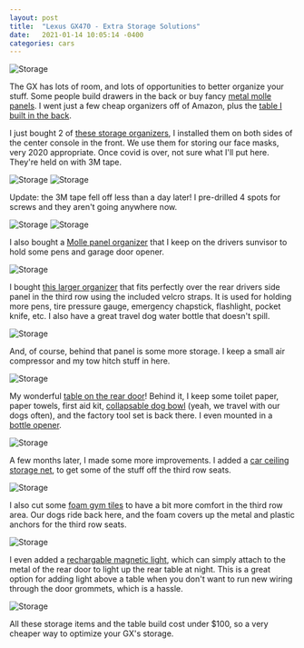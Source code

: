 ```yaml
---
layout: post
title:  "Lexus GX470 - Extra Storage Solutions"
date:   2021-01-14 10:05:14 -0400
categories: cars
---
```


![Storage](/images/storage/1.jpg)

The GX has lots of room, and lots of opportunities to better organize your stuff. Some people build drawers in the back or buy fancy [metal molle panels](https://www.ragofabrication.com/products/gx-470-modular-storage-panel-system-powder-coated). I went just a few cheap organizers off of Amazon, plus the [table I built in the back](https://rskelton.com/GX470-Rear-Door-Table/). 

I just bought 2 of [these storage organizers](https://amzn.to/3bETGud), I installed them on both sides of the center console in the front. We use them for storing our face masks, very 2020 appropriate. Once covid is over, not sure what I'll put here. They're held on with 3M tape. 

![Storage](/images/storage/6.jpg)
![Storage](/images/storage/5.jpg)

Update: the 3M tape fell off less than a day later! I pre-drilled 4 spots for screws and they aren't going anywhere now. 

![Storage](/images/storage/10.jpg)
![Storage](/images/storage/11.jpg)

I also bought a [Molle panel organizer](https://amzn.to/38HDwOM) that I keep on the drivers sunvisor to hold some pens and garage door opener. 

![Storage](/images/storage/4.jpg)

I bought [this larger organizer](https://amzn.to/3ic3ptp) that fits perfectly over the rear drivers side panel in the third row using the included velcro straps. It is used for holding more pens, tire pressure gauge, emergency chapstick, flashlight, pocket knife, etc. I also have a great travel dog water bottle that doesn't spill. 

![Storage](/images/storage/3.jpg)

And, of course, behind that panel is some more storage. I keep a small air compressor and my tow hitch stuff in here. 

![Storage](/images/storage/2.jpg)

My wonderful [table on the rear door](https://rskelton.com/GX470-Rear-Door-Table/)! Behind it, I keep some toilet paper, paper towels, first aid kit, [collapsable dog bowl](https://amzn.to/38OuOyB) (yeah, we travel with our dogs often), and the factory tool set is back there. I even mounted in a [bottle opener](https://amzn.to/35H2dJq). 

![Storage](/images/storage/1.jpg)

A few months later, I made some more improvements. I added a [car ceiling storage net](https://amzn.to/3py1LFZ), to get some of the stuff off the third row seats. 

![Storage](/images/storage/13.jpg)

I also cut some [foam gym tiles](https://amzn.to/3fWII4X) to have a bit more comfort in the third row area. Our dogs ride back here, and the foam covers up the metal and plastic anchors for the third row seats. 

![Storage](/images/storage/14.jpg)

I even added a [rechargable magnetic light](https://amzn.to/2S8JvHe), which can simply attach to the metal of the rear door to light up the rear table at night. This is a great option for adding light above a table when you don't want to run new wiring through the door grommets, which is a hassle. 

![Storage](/images/storage/12.jpg)


All these storage items and the table build cost under $100, so a very cheaper way to optimize your GX's storage. 
